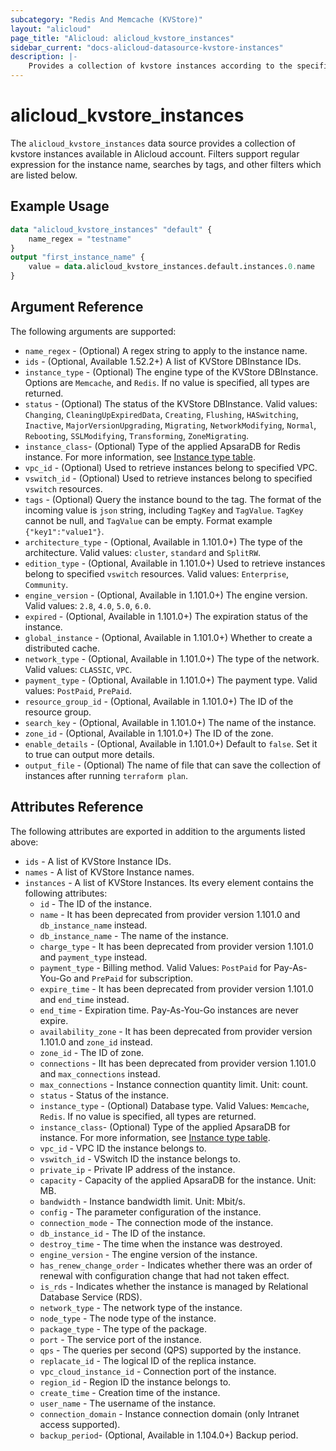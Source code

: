 ```yaml
---
subcategory: "Redis And Memcache (KVStore)"
layout: "alicloud"
page_title: "Alicloud: alicloud_kvstore_instances"
sidebar_current: "docs-alicloud-datasource-kvstore-instances"
description: |-
    Provides a collection of kvstore instances according to the specified filters.
---
```


# alicloud\_kvstore\_instances

The `alicloud_kvstore_instances` data source provides a collection of kvstore instances available in Alicloud account.
Filters support regular expression for the instance name, searches by tags, and other filters which are listed below.

## Example Usage

```terraform
data "alicloud_kvstore_instances" "default" {
    name_regex = "testname"
}
output "first_instance_name" {
    value = data.alicloud_kvstore_instances.default.instances.0.name
}
```

## Argument Reference

The following arguments are supported:

* `name_regex` - (Optional) A regex string to apply to the instance name.
* `ids` - (Optional, Available 1.52.2+) A list of KVStore DBInstance IDs.
* `instance_type` - (Optional) The engine type of the KVStore DBInstance. Options are `Memcache`, and `Redis`. If no value is specified, all types are returned.
* `status` - (Optional) The status of the KVStore DBInstance. Valid values: `Changing`, `CleaningUpExpiredData`, `Creating`, `Flushing`, `HASwitching`, `Inactive`, `MajorVersionUpgrading`, `Migrating`, `NetworkModifying`, `Normal`, `Rebooting`, `SSLModifying`, `Transforming`, `ZoneMigrating`.
* `instance_class`- (Optional) Type of the applied ApsaraDB for Redis instance. For more information, see [Instance type table](https://www.alibabacloud.com/help/doc-detail/61135.htm).
* `vpc_id` - (Optional) Used to retrieve instances belong to specified VPC.
* `vswitch_id` - (Optional) Used to retrieve instances belong to specified `vswitch` resources.
* `tags` - (Optional) Query the instance bound to the tag. The format of the incoming value is `json` string, including `TagKey` and `TagValue`. `TagKey` cannot be null, and `TagValue` can be empty. Format example `{"key1":"value1"}`.
* `architecture_type` - (Optional, Available in 1.101.0+) The type of the architecture. Valid values: `cluster`, `standard` and `SplitRW`.
* `edition_type` - (Optional, Available in 1.101.0+) Used to retrieve instances belong to specified `vswitch` resources.  Valid values: `Enterprise`, `Community`.
* `engine_version` - (Optional, Available in 1.101.0+) The engine version. Valid values: `2.8`, `4.0`, `5.0`, `6.0`.
* `expired` - (Optional, Available in 1.101.0+) The expiration status of the instance.
* `global_instance` - (Optional, Available in 1.101.0+) Whether to create a distributed cache.
* `network_type` - (Optional, Available in 1.101.0+) The type of the network. Valid values: `CLASSIC`, `VPC`.
* `payment_type` - (Optional, Available in 1.101.0+) The payment type. Valid values: `PostPaid`, `PrePaid`.
* `resource_group_id` - (Optional, Available in 1.101.0+) The ID of the resource group.
* `search_key` - (Optional, Available in 1.101.0+) The name of the instance.
* `zone_id` - (Optional, Available in 1.101.0+) The ID of the zone.
* `enable_details` - (Optional, Available in 1.101.0+) Default to `false`. Set it to true can output more details.
* `output_file` - (Optional) The name of file that can save the collection of instances after running `terraform plan`.

## Attributes Reference

The following attributes are exported in addition to the arguments listed above:

* `ids` - A list of KVStore Instance IDs.
* `names` - A list of KVStore Instance names.
* `instances` - A list of KVStore Instances. Its every element contains the following attributes:
  * `id` - The ID of the instance.
  * `name` - It has been deprecated from provider version 1.101.0 and `db_instance_name` instead.
  * `db_instance_name` - The name of the instance.
  * `charge_type` - It has been deprecated from provider version 1.101.0 and `payment_type` instead.
  * `payment_type` - Billing method. Valid Values: `PostPaid` for  Pay-As-You-Go and `PrePaid` for subscription.
  * `expire_time` - It has been deprecated from provider version 1.101.0 and `end_time` instead.
  * `end_time` - Expiration time. Pay-As-You-Go instances are never expire.
  * `availability_zone` - It has been deprecated from provider version 1.101.0 and `zone_id` instead.
  * `zone_id` - The ID of zone.
  * `connections` - IIt has been deprecated from provider version 1.101.0 and `max_connections` instead.
  * `max_connections` - Instance connection quantity limit. Unit: count.
  * `status` - Status of the instance.
  * `instance_type` - (Optional) Database type. Valid Values: `Memcache`, `Redis`. If no value is specified, all types are returned.
  * `instance_class`- (Optional) Type of the applied ApsaraDB for instance.
  For more information, see [Instance type table](https://www.alibabacloud.com/help/doc-detail/61135.htm).
  * `vpc_id` - VPC ID the instance belongs to.
  * `vswitch_id` - VSwitch ID the instance belongs to.
  * `private_ip` - Private IP address of the instance.
  * `capacity` - Capacity of the applied ApsaraDB for the instance. Unit: MB.
  * `bandwidth` - Instance bandwidth limit. Unit: Mbit/s.
  * `config` - The parameter configuration of the instance.
  * `connection_mode` - The connection mode of the instance.
  * `db_instance_id` - The ID of the instance.
  * `destroy_time` - The time when the instance was destroyed.
  * `engine_version` - The engine version of the instance.
  * `has_renew_change_order` - Indicates whether there was an order of renewal with configuration change that had not taken effect.
  * `is_rds` - Indicates whether the instance is managed by Relational Database Service (RDS).
  * `network_type` - The network type of the instance.
  * `node_type` - The node type of the instance.
  * `package_type` - The type of the package.
  * `port` - The service port of the instance.
  * `qps` - The queries per second (QPS) supported by the instance.
  * `replacate_id` - The logical ID of the replica instance.
  * `vpc_cloud_instance_id` - Connection port of the instance.
  * `region_id` - Region ID the instance belongs to.
  * `create_time` - Creation time of the instance.
  * `user_name` - The username of the instance.
  * `connection_domain` - Instance connection domain (only Intranet access supported).
  * `backup_period`- (Optional, Available in 1.104.0+) Backup period. 
    
